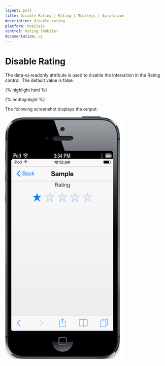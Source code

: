 ```yaml
---
layout: post
title: Disable Rating | Rating | Mobilejs | Syncfusion
description: disable rating
platform: Mobilejs
control: Rating (Mobile)
documentation: ug
---
```


# Disable Rating

The data-ej-readonly attribute is used to disable the interaction in the Rating control.  The default value is false.

{% highlight html %}

<div id="rating_sample" data-role="ejmrating" data-ej-readonly=true>

</div> 

{% endhighlight %}

The following screenshot displays the output:                        

![](Disable-Rating_images/Disable-Rating_img1.png)